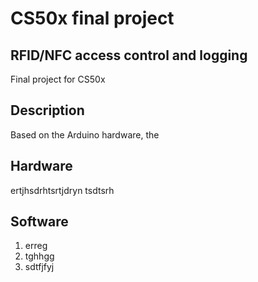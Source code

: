 # CS50x final project

## RFID/NFC access control and logging
Final project for CS50x
## Description
Based on the Arduino hardware, the 
## Hardware
ertjhsdrhtsrtjdryn tsdtsrh
## Software
1. erreg
2. tghhgg
3. sdtfjfyj


